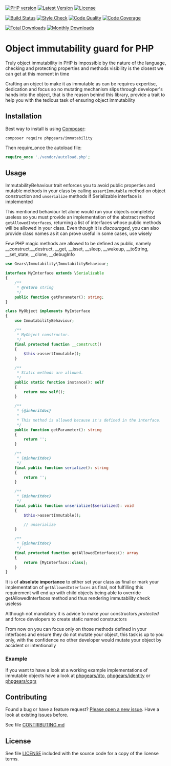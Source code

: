 [![PHP version](https://img.shields.io/badge/PHP-%3E%3D7.1-8892BF.svg?style=flat-square)](http://php.net)
[![Latest Version](https://img.shields.io/packagist/vpre/phpgears/immutability.svg?style=flat-square)](https://packagist.org/packages/phpgears/immutability)
[![License](https://img.shields.io/github/license/phpgears/immutability.svg?style=flat-square)](https://github.com/phpgears/immutability/blob/master/LICENSE)

[![Build Status](https://img.shields.io/travis/phpgears/immutability.svg?style=flat-square)](https://travis-ci.org/phpgears/immutability)
[![Style Check](https://styleci.io/repos/148840927/shield)](https://styleci.io/repos/148840927)
[![Code Quality](https://img.shields.io/scrutinizer/g/phpgears/immutability.svg?style=flat-square)](https://scrutinizer-ci.com/g/phpgears/immutability)
[![Code Coverage](https://img.shields.io/coveralls/phpgears/immutability.svg?style=flat-square)](https://coveralls.io/github/phpgears/immutability)

[![Total Downloads](https://img.shields.io/packagist/dt/phpgears/immutability.svg?style=flat-square)](https://packagist.org/packages/phpgears/immutability/stats)
[![Monthly Downloads](https://img.shields.io/packagist/dm/phpgears/immutability.svg?style=flat-square)](https://packagist.org/packages/phpgears/immutability/stats)

# Object immutability guard for PHP

Truly object immutability in PHP is impossible by the nature of the language, checking and protecting properties and methods visibility is the closest we can get at this moment in time

Crafting an object to make it as immutable as can be requires expertise, dedication and focus so no mutating mechanism slips through developer's hands into the object, that is the reason behind this library, provide a trait to help you with the tedious task of ensuring object immutability

## Installation

Best way to install is using [Composer](https://getcomposer.org/):

```
composer require phpgears/immutability
```

Then require_once the autoload file:

```php
require_once './vendor/autoload.php';
```

## Usage

ImmutabilityBehaviour trait enforces you to avoid public properties and mutable methods in your class by calling `assertImmutable` method on object construction and `unserialize` methods if Serializable interface is implemented

This mentioned behaviour let alone would run your objects completely useless so you must provide an implementation of the abstract method `getAllowedInterfaces`, returning a list of interfaces whose public methods will be allowed in your class. Even though it is _discouraged_, you can also provide class names as it can prove useful in some cases, use wisely

Few PHP magic methods are allowed to be defined as public, namely __construct,__destruct, __get, __isset, __sleep, __wakeup, __toString, __set_state, __clone, __debugInfo

```php
use Gears\Immutability\ImmutabilityBehaviour;

interface MyInterface extends \Serializable
{
    /**
     * @return string
     */
    public function getParameter(): string;
}

class MyObject implements MyInterface
{
    use ImmutabilityBehaviour;

    /**
     * MyObject constructor.
     */
    final protected function __construct()
    {
        $this->assertImmutable();
    }

    /**
     * Static methods are allowed.
     */
    public static function instance(): self
    {
        return new self();
    }

    /**
     * {@inheritdoc}
     *
     * This method is allowed because it's defined in the interface.
     */
    public function getParameter(): string
    {
        return '';
    }

    /**
     * {@inheritdoc}
     */
    final public function serialize(): string
    {
        return '';
    }

    /**
     * {@inheritdoc}
     */
    final public function unserialize($serialized): void
    {
        $this->assertImmutable();

        // unserialize
    }

    /**
     * {@inheritdoc}
     */
    final protected function getAllowedInterfaces(): array
    {
        return [MyInterface::class];
    }
}
```

It is of **absolute importance** to either set your class as final or mark your implementation of `getAllowedInterfaces` as final, not fulfilling this requirement will end up with child objects being able to override getAllowedInterfaces method and thus rendering immutability check useless

Although not mandatory it is advice to make your constructors _protected_ and force developers to create static named constructors

From now on you can focus only on those methods defined in your interfaces and ensure they do not mutate your object, this task is up to you only, with the confidence no other developer would mutate your object by accident or intentionally

### Example

If you want to have a look at a working example implementations of immutable objects have a look at [phpgears/dto](https://github.com/phpgears/dto), [phpgears/identity](https://github.com/phpgears/identity) or [phpgears/cqrs](https://github.com/phpgears/cqrs)

## Contributing

Found a bug or have a feature request? [Please open a new issue](https://github.com/phpgears/immutability/issues). Have a look at existing issues before.

See file [CONTRIBUTING.md](https://github.com/phpgears/immutability/blob/master/CONTRIBUTING.md)

## License

See file [LICENSE](https://github.com/phpgears/immutability/blob/master/LICENSE) included with the source code for a copy of the license terms.
